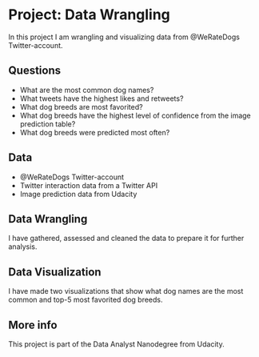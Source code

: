 # Project: Data Wrangling

In this project I am wrangling and visualizing data from @WeRateDogs Twitter-account.


## Questions

* What are the most common dog names?
* What tweets have the highest likes and retweets?
* What dog breeds are most favorited?
* What dog breeds have the highest level of confidence from the image prediction table?
* What dog breeds were predicted most often?


## Data

* @WeRateDogs Twitter-account
* Twitter interaction data from a Twitter API
* Image prediction data from Udacity

## Data Wrangling

I have gathered, assessed and cleaned the data to prepare it for further analysis.

## Data Visualization

I have made two visualizations that show what dog names are the most common and top-5 most favorited dog breeds.

## More info

This project is part of the Data Analyst Nanodegree from Udacity.
